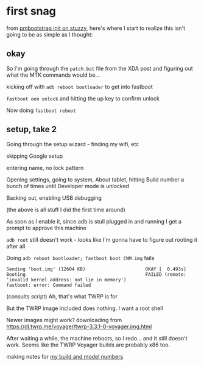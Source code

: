 # first snag

from [pmbootstrap init on stuzzy](0qx01-0psny-939g9-50kz9-qdj84), here's where I start to realize this isn't going to be as simple as I thought:

## okay

So I'm going through the `patch.bat` file from the XDA post and figuring out what the MTK commands would be...

kicking off with `adb reboot bootloader` to get into fastboot

`fastboot oem unlock` and hitting the up key to confirm unlock

Now doing `fastboot reboot`

## setup, take 2

Going through the setup wizard - finding my wifi, etc

skipping Google setup

entering name, no lock pattern

Opening settings, going to system, About tablet, hitting Build number a bunch of times until Developer mode is unlocked

Backing out, enabling USB debugging

(the above is all stuff I did the first time around)

As soon as I enable it, since adb is stull plugged in and running I get a prompt to approve this machine

`adb root` still doesn't work - looks like I'm gonna have to figure out rooting it after all

Doing `adb reboot bootloader; fastboot boot CWM.img` fails

```
Sending 'boot.img' (12604 KB)                      OKAY [  0.493s]
Booting                                            FAILED (remote: 'invalid kernel address: not lie in memory')
fastboot: error: Command failed
```

(consults script) Ah, that's what TWRP is for

But the TWRP image included does nothing. I want a root shell

Newer images might work? downloading from https://dl.twrp.me/voyager/twrp-3.3.1-0-voyager.img.html

After waiting a while, the machine reboots, so I redo... and it still doesn't work. Seems like the TWRP Voyager builds are probably x86 too.

making notes for [my build and model numbers](xzchg-e0wee-42ahw-k69bg-k4z05)
